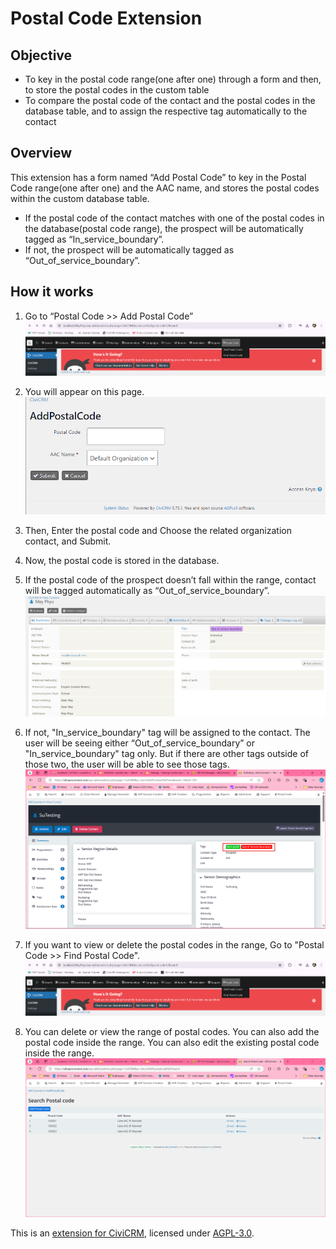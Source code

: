 # Postal Code Extension

## Objective
- To key in the postal code range(one after one) through a form and then, to store the postal codes in the custom table
- To compare the postal code of the contact and the postal codes in the database table, and to assign the respective tag automatically to the contact

## Overview
This extension has a form named “Add Postal Code” to key in the Postal Code range(one after one) and the AAC name, and stores the postal codes within the custom database table.
- If the postal code of the contact matches with one of the postal codes in the database(postal code range), the prospect will be automatically tagged as “In_service_boundary”. 
- If not, the prospect will be automatically tagged as “Out_of_service_boundary”.

## How it works
1. Go to “Postal Code >> Add Postal Code”
![Alt text](images/image1.png)

2. You will appear on this page.
![Alt text](images/image2.png)

3. Then, Enter the postal code and Choose the related organization contact, and Submit.

4. Now, the postal code is stored in the database.

5. If the postal code of the prospect doesn’t fall within the range, contact will be tagged automatically as “Out_of_service_boundary”.
![Alt text](images/image4.png)

6. If not, "In_service_boundary" tag will be assigned to the contact. The user will be seeing either “Out_of_service_boundary” or "In_service_boundary" tag only. But if there are other tags outside of those two, the user will be able to see those tags. 
![alt text](images/image6.png)

7. If you want to view or delete the postal codes in the range, Go to "Postal Code >> Find Postal Code".
![Alt text](images/image1.png)

8. You can delete or view the range of postal codes. You can also add the postal code inside the range. You can also edit the existing postal code inside the range. 
![alt text](images/image5.png)

This is an [extension for CiviCRM](https://docs.civicrm.org/sysadmin/en/latest/customize/extensions/), licensed under [AGPL-3.0](LICENSE.txt).



